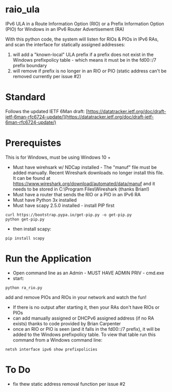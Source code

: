 # raio_ula
IPv6 ULA in a Route Information Option (RIO) or a Prefix Information Option (PIO) for Windows in an IPv6 Router Advertisement (RA)

With this python code, the system will listen for RIOs & PIOs in IPv6 RAs, and scan the interface for statically assigned addresses:
1. will add a "known-local" ULA prefix if a prefix does not exist in the Windows prefixpolicy table - which means it must be in the fd00::/7 prefix boundary
2. will remove if prefix is no longer in an RIO or PIO (static address can't be removed currently per issue #2)

# Standard
Follows the updated IETF 6Man draft: [https://datatracker.ietf.org/doc/draft-ietf-6man-rfc6724-update/](https://datatracker.ietf.org/doc/draft-ietf-6man-rfc6724-update/)

# Prerequistes 
This is for Windows, must be using Windows 10 +
* Must have wirehsark w/ NDCap installed - The "manuf" file must be added manually. Recent Wireshark downloads no longer install this file. It can be found at https://www.wireshark.org/download/automated/data/manuf and it needs to be stored in C:\Program Files\Wireshark (thanks Brian!)
* Must have a router that sends the RIO or a PIO in an IPv6 RA 
* Must have Python 3x installed
* Must have scapy 2.5.0 installed - install PIP first
```
curl https://bootstrap.pypa.io/get-pip.py -o get-pip.py
python get-pip.py
```
* then install scapy:
```
pip install scapy
```

# Run the Application
* Open command line as an Admin - MUST HAVE ADMIN PRIV - cmd.exe
* start:
```
python ra_rio.py
```

add and remove PIOs and RIOs in your network and watch the fun!
* If there is no output after starting it, then your RAs don't have RIOs or PIOs
* can add manually assigned or DHCPv6 assigned address (if no RA exists) thanks to code provided by Brian Carpenter 
* once an RIO or PIO is seen (and it falls in the fd00::/7 prefix), it will be added to the Windows prefixpolicy table. To view that table run this command from a Windows command line:
```
netsh interface ipv6 show prefixpolicies
```
# To Do
* fix thew static address removal function per issue #2
